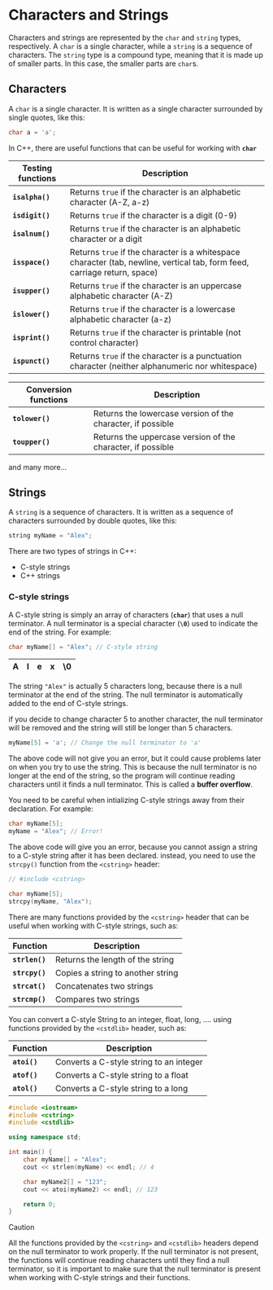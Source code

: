 # Characters and Strings

Characters and strings are represented by the `char` and `string` types, respectively. A `char` is a single character, while a `string` is a sequence of characters. The `string` type is a compound type, meaning that it is made up of smaller parts. In this case, the smaller parts are `char`s.

## Characters

A `char` is a single character. It is written as a single character surrounded by single quotes, like this:

```cpp
char a = 'a';
```

In C++, there are useful functions that can be useful for working with **`char`**

| Testing functions | Description |
| --- | --- |
| **`isalpha()`** | Returns `true` if the character is an alphabetic character (A-Z, a-z) |
| **`isdigit()`** | Returns `true` if the character is a digit (0-9) |
| **`isalnum()`** | Returns `true` if the character is an alphabetic character or a digit |
| **`isspace()`** | Returns `true` if the character is a whitespace character (tab, newline, vertical tab, form feed, carriage return, space) |
| **`isupper()`** | Returns `true` if the character is an uppercase alphabetic character (A-Z) |
| **`islower()`** | Returns `true` if the character is a lowercase alphabetic character (a-z) |
| **`isprint()`** | Returns `true` if the character is printable (not control character) |
| **`ispunct()`** | Returns `true` if the character is a punctuation character (neither alphanumeric nor whitespace) |

| Conversion functions | Description |
| --- | --- |
| **`tolower()`** | Returns the lowercase version of the character, if possible |
| **`toupper()`** | Returns the uppercase version of the character, if possible |

and many more...

## Strings

A `string` is a sequence of characters. It is written as a sequence of characters surrounded by double quotes, like this:

```cpp
string myName = "Alex";
```

There are two types of strings in C++:

- C-style strings
- C++ strings

### C-style strings

A C-style string is simply an array of characters (**`char`**) that uses a null terminator. A null terminator is a special character (**`\0`**) used to indicate the end of the string. For example:

```cpp
char myName[] = "Alex"; // C-style string
```

|A|l|e|x|\0|
|---|---|---|---|---|

The string `"Alex"` is actually 5 characters long, because there is a null terminator at the end of the string. The null terminator is automatically added to the end of C-style strings.

if you decide to change character 5 to another character, the null terminator will be removed and the string will still be longer than 5 characters.

```cpp
myName[5] = 'a'; // Change the null terminator to 'a'
```

The above code will not give you an error, but it could cause problems later on when you try to use the string. This is because the null terminator is no longer at the end of the string, so the program will continue reading characters until it finds a null terminator. This is called a **buffer overflow**.

You need to be careful when intializing C-style strings away from their declaration. For example:

```cpp
char myName[5];
myName = "Alex"; // Error!
```

The above code will give you an error, because you cannot assign a string to a C-style string after it has been declared. instead, you need to use the `strcpy()` function from the `<cstring>` header:

```cpp
// #include <cstring>

char myName[5];
strcpy(myName, "Alex");
```

There are many functions provided by the `<cstring>` header that can be useful when working with C-style strings, such as:

| Function | Description |
| --- | --- |
| **`strlen()`** | Returns the length of the string |
| **`strcpy()`** | Copies a string to another string |
| **`strcat()`** | Concatenates two strings |
| **`strcmp()`** | Compares two strings |

You can convert a C-style String to an integer, float, long, .... using functions provided by the `<cstdlib>` header, such as:

| Function | Description |
| --- | --- |
| **`atoi()`** | Converts a C-style string to an integer |
| **`atof()`** | Converts a C-style string to a float |
| **`atol()`** | Converts a C-style string to a long |

```cpp
#include <iostream>
#include <cstring>
#include <cstdlib>

using namespace std;

int main() {
    char myName[] = "Alex";
    cout << strlen(myName) << endl; // 4

    char myName2[] = "123";
    cout << atoi(myName2) << endl; // 123

    return 0;
}
```

> [!CAUTION]
> All the functions provided by the `<cstring>` and `<cstdlib>` headers depend on the null terminator to work properly. If the null terminator is not present, the functions will continue reading characters until they find a null terminator, so it is important to make sure that the null terminator is present when working with C-style strings and their functions.

